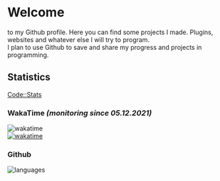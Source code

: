 # Welcome 
to my Github profile. Here you can find some projects I made. Plugins, websites and whatever else I will try to program.  
I plan to use Github to save and share my progress and projects in programming.
## Statistics
[Code::Stats](https://codestats.net/users/Funty)
### WakaTime *(monitoring since 05.12.2021)*
![wakatime](https://github-readme-stats-dun-chi.vercel.app/api/wakatime/?username=Funty&hide_title=true&bg_color=0d1117&text_color=f0f6fc&hide_border=false)  
[![wakatime](https://wakatime.com/badge/user/6dcad35f-5e14-44f1-8e50-62062cfd7011.svg)](https://wakatime.com/@6dcad35f-5e14-44f1-8e50-62062cfd7011)  
### Github
![languages](https://github-readme-stats-dun-chi.vercel.app/api/top-langs/?username=FuntyGithub&layout=compact&hide_title=false&bg_color=0d1117&text_color=f0f6fc&hide_border=false)
